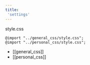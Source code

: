 ```yaml
---
title:
 'settings'
---
```


style.css

```
@import "../general_css/style.css";
@import "../personal_css/style.css";
```




- [[general_css]]
- [[personal_css]]